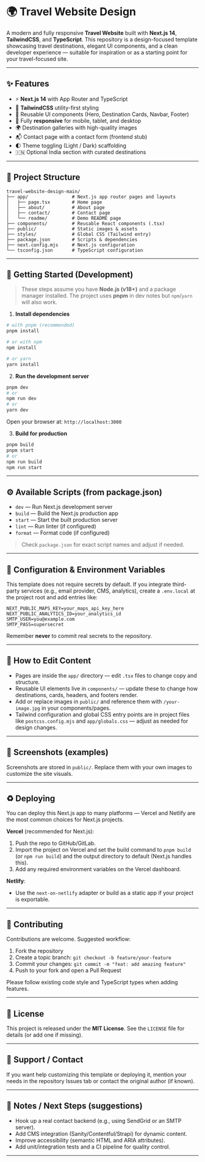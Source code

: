 # 🌍 Travel Website Design

A modern and fully responsive **Travel Website** built with **Next.js 14**, **TailwindCSS**, and **TypeScript**. This repository is a design-focused template showcasing travel destinations, elegant UI components, and a clean developer experience — suitable for inspiration or as a starting point for your travel-focused site.

---

## ✨ Features

- ⚡ **Next.js 14** with App Router and TypeScript
- 🎨 **TailwindCSS** utility-first styling
- 🧩 Reusable UI components (Hero, Destination Cards, Navbar, Footer)
- 📱 Fully **responsive** for mobile, tablet, and desktop
- 🌍 Destination galleries with high-quality images
- 📬 Contact page with a contact form (frontend stub)
- 🌓 Theme toggling (Light / Dark) scaffolding
- 🇮🇳 Optional India section with curated destinations

---

## 📁 Project Structure

```
travel-website-design-main/
├── app/                # Next.js app router pages and layouts
│   ├── page.tsx        # Home page
│   ├── about/          # About page
│   ├── contact/        # Contact page
│   └── readme/         # Demo README page
├── components/         # Reusable React components (.tsx)
├── public/             # Static images & assets
├── styles/             # Global CSS (Tailwind entry)
├── package.json        # Scripts & dependencies
├── next.config.mjs     # Next.js configuration
└── tsconfig.json       # TypeScript configuration
```

---

## 🚀 Getting Started (Development)

> These steps assume you have **Node.js (v18+)** and a package manager installed. The project uses **pnpm** in dev notes but `npm`/`yarn` will also work.

1. **Install dependencies**

```bash
# with pnpm (recommended)
pnpm install

# or with npm
npm install

# or yarn
yarn install
```

2. **Run the development server**

```bash
pnpm dev
# or
npm run dev
# or
yarn dev
```

Open your browser at: `http://localhost:3000`

3. **Build for production**

```bash
pnpm build
pnpm start
# or
npm run build
npm run start
```

---

## ⚙️ Available Scripts (from package.json)

- `dev` — Run Next.js development server
- `build` — Build the Next.js production app
- `start` — Start the built production server
- `lint` — Run linter (if configured)
- `format` — Format code (if configured)

> Check `package.json` for exact script names and adjust if needed.

---

## 🔧 Configuration & Environment Variables

This template does not require secrets by default. If you integrate third-party services (e.g., email provider, CMS, analytics), create a `.env.local` at the project root and add entries like:

```
NEXT_PUBLIC_MAPS_KEY=your_maps_api_key_here
NEXT_PUBLIC_ANALYTICS_ID=your_analytics_id
SMTP_USER=you@example.com
SMTP_PASS=supersecret
```

Remember **never** to commit real secrets to the repository.

---

## 🧪 How to Edit Content

- Pages are inside the `app/` directory — edit `.tsx` files to change copy and structure.
- Reusable UI elements live in `components/` — update these to change how destinations, cards, headers, and footers render.
- Add or replace images in `public/` and reference them with `/your-image.jpg` in your components/pages.
- Tailwind configuration and global CSS entry points are in project files like `postcss.config.mjs` and `app/globals.css` — adjust as needed for design changes.

---

## 📸 Screenshots (examples)

Screenshots are stored in `public/`. Replace them with your own images to customize the site visuals.

---

## ♻️ Deploying

You can deploy this Next.js app to many platforms — Vercel and Netlify are the most common choices for Next.js projects.

**Vercel** (recommended for Next.js):
1. Push the repo to GitHub/GitLab.
2. Import the project on Vercel and set the build command to `pnpm build` (or `npm run build`) and the output directory to default (Next.js handles this).
3. Add any required environment variables on the Vercel dashboard.

**Netlify**:
- Use the `next-on-netlify` adapter or build as a static app if your project is exportable.

---

## 🤝 Contributing

Contributions are welcome. Suggested workflow:

1. Fork the repository
2. Create a topic branch: `git checkout -b feature/your-feature`
3. Commit your changes: `git commit -m "feat: add amazing feature"`
4. Push to your fork and open a Pull Request

Please follow existing code style and TypeScript types when adding features.

---

## 🧾 License

This project is released under the **MIT License**. See the `LICENSE` file for details (or add one if missing).

---

## 🙋 Support / Contact

If you want help customizing this template or deploying it, mention your needs in the repository Issues tab or contact the original author (if known).

---

## 🎯 Notes / Next Steps (suggestions)

- Hook up a real contact backend (e.g., using SendGrid or an SMTP server).
- Add CMS integration (Sanity/Contentful/Strapi) for dynamic content.
- Improve accessibility (semantic HTML and ARIA attributes).
- Add unit/integration tests and a CI pipeline for quality control.

---
